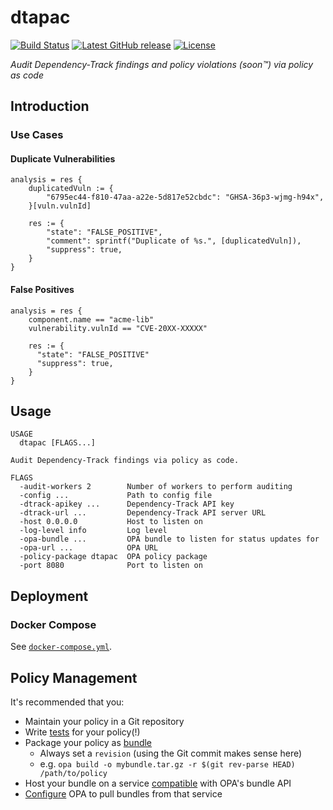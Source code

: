 # dtapac

[![Build Status](https://github.com/nscuro/dtapac/actions/workflows/ci.yml/badge.svg)](https://github.com/nscuro/dtapac/actions/workflows/ci.yml)
[![Latest GitHub release](https://img.shields.io/github/v/release/nscuro/dtapac?sort=semver)](https://github.com/nscuro/dtapac/releases/latest)
[![License](https://img.shields.io/badge/license-Apache%202.0-brightgreen.svg)](LICENSE)

*Audit Dependency-Track findings and policy violations (soon™️) via policy as code*

## Introduction

### Use Cases

#### Duplicate Vulnerabilities

```rego
analysis = res {
    duplicatedVuln := {
        "6795ec44-f810-47aa-a22e-5d817e52cbdc": "GHSA-36p3-wjmg-h94x",
    }[vuln.vulnId]
    
    res := {
        "state": "FALSE_POSITIVE",
        "comment": sprintf("Duplicate of %s.", [duplicatedVuln]),
        "suppress": true,
    }
}
```

#### False Positives

```rego
analysis = res {
    component.name == "acme-lib"
    vulnerability.vulnId == "CVE-20XX-XXXXX"
  
    res := {
      "state": "FALSE_POSITIVE"
      "suppress": true,
    }
}
```

## Usage

```
USAGE
  dtapac [FLAGS...]

Audit Dependency-Track findings via policy as code.

FLAGS
  -audit-workers 2        Number of workers to perform auditing
  -config ...             Path to config file
  -dtrack-apikey ...      Dependency-Track API key
  -dtrack-url ...         Dependency-Track API server URL
  -host 0.0.0.0           Host to listen on
  -log-level info         Log level
  -opa-bundle ...         OPA bundle to listen for status updates for
  -opa-url ...            OPA URL
  -policy-package dtapac  OPA policy package
  -port 8080              Port to listen on

```

## Deployment

### Docker Compose

See [`docker-compose.yml`](./docker-compose.yml).

## Policy Management

It's recommended that you:

* Maintain your policy in a Git repository
* Write [tests](https://www.openpolicyagent.org/docs/latest/policy-testing/) for your policy(!)
* Package your policy as [bundle](https://www.openpolicyagent.org/docs/latest/management-bundles/)
  * Always set a `revision` (using the Git commit makes sense here)
  * e.g. `opa build -o mybundle.tar.gz -r $(git rev-parse HEAD) /path/to/policy`
* Host your bundle on a service [compatible](https://www.openpolicyagent.org/docs/latest/management-bundles/#implementations) with OPA's bundle API
* [Configure](https://www.openpolicyagent.org/docs/latest/management-bundles/#bundle-service-api) OPA to pull bundles from that service
